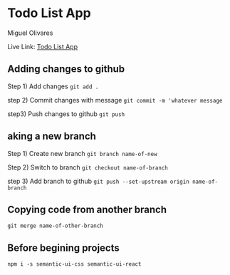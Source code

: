 # Todo List App
Miguel Olivares

Live Link: [Todo List App](http://localhost:8000)

## Adding changes to github

Step 1) Add changes 
`git add .`

step 2) Commit changes with message
`git commit -m 'whatever message`

step3) Push changes to github
`git push`

## aking a new branch

Step 1) Create new branch
`git branch name-of-new`

Step 2) Switch to branch
`git checkout name-of-branch`

step 3) Add branch to github
`git push --set-upstream origin name-of-branch`

## Copying code from another branch
`git merge name-of-other-branch`

## Before begining projects
`npm i -s semantic-ui-css semantic-ui-react`
